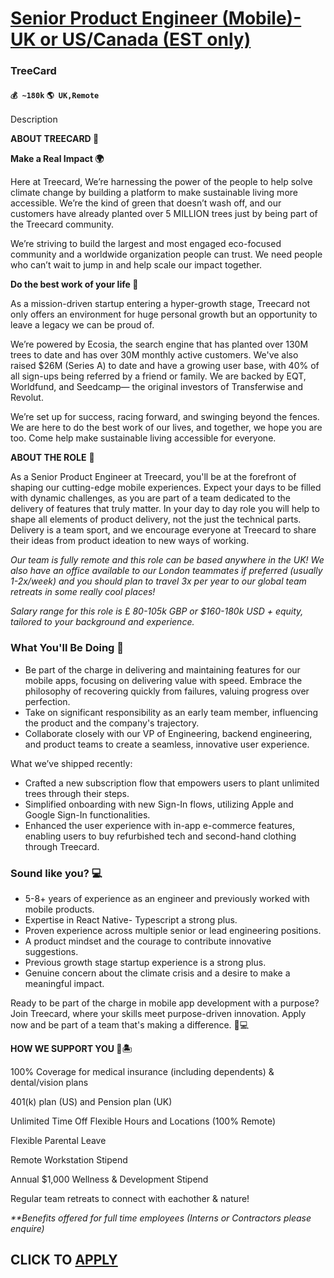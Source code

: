 # [Senior Product Engineer (Mobile)- UK or US/Canada (EST only)](https://www.remotewlb.com/apply/senior-product-engineer-mobile-uk-or-us-canada-est-only-71419)  
### TreeCard  
#### `💰 ~180k` `🌎 UK,Remote`  

Description

**ABOUT TREECARD 🌳**

 **Make a Real Impact 🌍**

Here at Treecard, We’re harnessing the power of the people to help solve climate change by building a platform to make sustainable living more accessible. We’re the kind of green that doesn’t wash off, and our customers have already planted over 5 MILLION trees just by being part of the Treecard community.

We’re striving to build the largest and most engaged eco-focused community and a worldwide organization people can trust. We need people who can’t wait to jump in and help scale our impact together.

  

 **Do the best work of your life 🚀**

As a mission-driven startup entering a hyper-growth stage, Treecard not only offers an environment for huge personal growth but an opportunity to leave a legacy we can be proud of.

We’re powered by Ecosia, the search engine that has planted over 130M trees to date and has over 30M monthly active customers. We've also raised $26M (Series A) to date and have a growing user base, with 40% of all sign-ups being referred by a friend or family. We are backed by EQT, Worldfund, and Seedcamp— the original investors of Transferwise and Revolut.

  

We’re set up for success, racing forward, and swinging beyond the fences. We are here to do the best work of our lives, and together, we hope you are too. Come help make sustainable living accessible for everyone.

  

 **ABOUT THE ROLE** **🚀**

As a Senior Product Engineer at Treecard, you'll be at the forefront of shaping our cutting-edge mobile experiences. Expect your days to be filled with dynamic challenges, as you are part of a team dedicated to the delivery of features that truly matter. In your day to day role you will help to shape all elements of product delivery, not the just the technical parts. Delivery is a team sport, and we encourage everyone at Treecard to share their ideas from product ideation to new ways of working.

  

 _Our team is fully remote and this role can be based anywhere in the UK! We also have an office available to our London teammates if preferred (usually 1-2x/week) and you should plan to travel 3x per year to our global team retreats in some really cool places!_

  

 _Salary range for this role is_ £ _80-105k GBP or $160-180k USD + equity, tailored to your background and experience._

### What You'll Be Doing 👐

  * Be part of the charge in delivering and maintaining features for our mobile apps, focusing on delivering value with speed. Embrace the philosophy of recovering quickly from failures, valuing progress over perfection.
  * Take on significant responsibility as an early team member, influencing the product and the company's trajectory.
  * Collaborate closely with our VP of Engineering, backend engineering, and product teams to create a seamless, innovative user experience.

What we’ve shipped recently:

  * Crafted a new subscription flow that empowers users to plant unlimited trees through their steps.
  * Simplified onboarding with new Sign-In flows, utilizing Apple and Google Sign-In functionalities.
  * Enhanced the user experience with in-app e-commerce features, enabling users to buy refurbished tech and second-hand clothing through Treecard.

### Sound like you? 💻

  * 5-8+ years of experience as an engineer and previously worked with mobile products.
  * Expertise in React Native- Typescript a strong plus.
  * Proven experience across multiple senior or lead engineering positions.
  * A product mindset and the courage to contribute innovative suggestions.
  * Previous growth stage startup experience is a strong plus.
  * Genuine concern about the climate crisis and a desire to make a meaningful impact.

Ready to be part of the charge in mobile app development with a purpose? Join Treecard, where your skills meet purpose-driven innovation. Apply now and be part of a team that's making a difference. 🌳💻

 **HOW WE SUPPORT YOU 🙌🏝**

100% Coverage for medical insurance (including dependents) & dental/vision plans

401(k) plan (US) and Pension plan (UK)

Unlimited Time Off Flexible Hours and Locations (100% Remote)

Flexible Parental Leave

Remote Workstation Stipend

Annual $1,000 Wellness & Development Stipend

Regular team retreats to connect with eachother & nature!

 _**Benefits offered for full time employees (Interns or Contractors please enquire)_

  
## CLICK TO [APPLY](https://www.remotewlb.com/apply/senior-product-engineer-mobile-uk-or-us-canada-est-only-71419)

